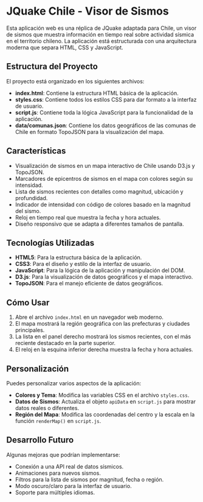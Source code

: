 # JQuake Chile - Visor de Sismos

Esta aplicación web es una réplica de JQuake adaptada para Chile, un visor de sismos que muestra información en tiempo real sobre actividad sísmica en el territorio chileno. La aplicación está estructurada con una arquitectura moderna que separa HTML, CSS y JavaScript.

## Estructura del Proyecto

El proyecto está organizado en los siguientes archivos:

- **index.html**: Contiene la estructura HTML básica de la aplicación.
- **styles.css**: Contiene todos los estilos CSS para dar formato a la interfaz de usuario.
- **script.js**: Contiene toda la lógica JavaScript para la funcionalidad de la aplicación.
- **data/comunas.json**: Contiene los datos geográficos de las comunas de Chile en formato TopoJSON para la visualización del mapa.

## Características

- Visualización de sismos en un mapa interactivo de Chile usando D3.js y TopoJSON.
- Marcadores de epicentros de sismos en el mapa con colores según su intensidad.
- Lista de sismos recientes con detalles como magnitud, ubicación y profundidad.
- Indicador de intensidad con código de colores basado en la magnitud del sismo.
- Reloj en tiempo real que muestra la fecha y hora actuales.
- Diseño responsivo que se adapta a diferentes tamaños de pantalla.

## Tecnologías Utilizadas

- **HTML5**: Para la estructura básica de la aplicación.
- **CSS3**: Para el diseño y estilo de la interfaz de usuario.
- **JavaScript**: Para la lógica de la aplicación y manipulación del DOM.
- **D3.js**: Para la visualización de datos geográficos y el mapa interactivo.
- **TopoJSON**: Para el manejo eficiente de datos geográficos.

## Cómo Usar

1. Abre el archivo `index.html` en un navegador web moderno.
2. El mapa mostrará la región geográfica con las prefecturas y ciudades principales.
3. La lista en el panel derecho mostrará los sismos recientes, con el más reciente destacado en la parte superior.
4. El reloj en la esquina inferior derecha muestra la fecha y hora actuales.

## Personalización

Puedes personalizar varios aspectos de la aplicación:

- **Colores y Tema**: Modifica las variables CSS en el archivo `styles.css`.
- **Datos de Sismos**: Actualiza el objeto `apiData` en `script.js` para mostrar datos reales o diferentes.
- **Región del Mapa**: Modifica las coordenadas del centro y la escala en la función `renderMap()` en `script.js`.

## Desarrollo Futuro

Algunas mejoras que podrían implementarse:

- Conexión a una API real de datos sísmicos.
- Animaciones para nuevos sismos.
- Filtros para la lista de sismos por magnitud, fecha o región.
- Modo oscuro/claro para la interfaz de usuario.
- Soporte para múltiples idiomas.